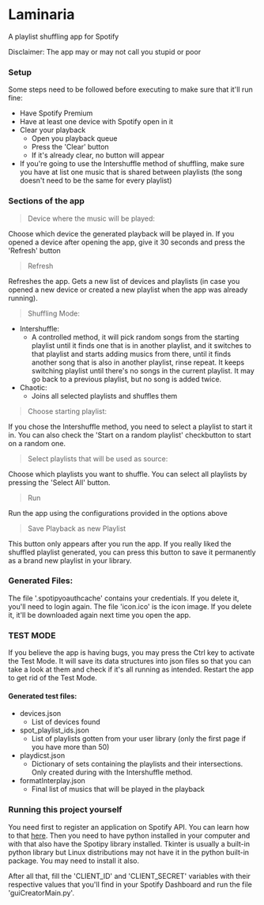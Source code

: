 # Laminaria
A playlist shuffling app for Spotify

Disclaimer: The app may or may not call you stupid or poor

### Setup

Some steps need to be followed before executing to make sure that it'll run fine:
- Have Spotify Premium
- Have at least one device with Spotify open in it
- Clear your playback
	- Open you playback queue
	- Press the 'Clear' button
	- If it's already clear, no button will appear
- If you're going to use the Intershuffle method of shuffling, make sure you have at list one music that is shared between playlists (the song doesn't need to be the same for
every playlist)

### Sections of the app

> Device where the music will be played:

Choose which device the generated playback will be played in. If you opened a device after opening the app, give it 30 seconds and press the 'Refresh' button

> Refresh

Refreshes the app. Gets a new list of devices and playlists (in case you opened a new device or created a new playlist when the app was already running).

> Shuffling Mode:

- Intershuffle:
	- A controlled method, it will pick random songs from the starting playlist until	it finds one that is in another playlist, and it switches to that playlist and starts adding musics from there, until it finds another song that is also in another playlist, rinse repeat. It keeps switching playlist until there's no songs in the current playlist. It may go back to a previous playlist, but no song is added twice.
- Chaotic:
	- Joins all selected playlists and shuffles them
 
> Choose starting playlist:

If you chose the Intershuffle method, you need to select a playlist to start it in. You can also check the 'Start on a random playlist' checkbutton to start on a random one.

> Select playlists that will be used as source:

Choose which playlists you want to shuffle. You can select all playlists by pressing the 'Select All' button.

> Run

Run the app using the configurations provided in the options above

> Save Playback as new Playlist

This button only appears after you run the app. If you really liked the shuffled playlist generated, you can press this button to save it permanently as a brand new playlist in your library.

### Generated Files:
The file '.spotipyoauthcache' contains your credentials. If you delete it, you'll need to login again.
The file 'icon.ico' is the icon image. If you delete it, it'll be downloaded again next time you open the app.

### TEST MODE
If you believe the app is having bugs, you may press the Ctrl key to activate the Test Mode. It will save its data structures into json files so that you can take a look at them and check if it's all running as intended. Restart the app to get rid of the Test Mode.

#### Generated test files:
- devices.json
  - List of devices found
- spot_playlist_ids.json
  - List of playlists gotten from your user library (only the first page if you have more than 50)
- playdicst.json
  - Dictionary of sets containing the playlists and their intersections. Only created during with the Intershuffle method.
- formatInterplay.json
  - Final list of musics that will be played in the playback

### Running this project yourself

You need first to register an application on Spotify API. You can learn how to that [here](https://developer.spotify.com/documentation/web-api/quick-start/). Then you need to have python installed in your computer and with that also have the Spotipy library installed. Tkinter is usually a built-in python library but Linux distributions may not have it in the python built-in package. You may need to install it also.

After all that, fill the 'CLIENT_ID' and 'CLIENT_SECRET' variables with their respective values that you'll find in your Spotify Dashboard and run the file 'guiCreatorMain.py'.
